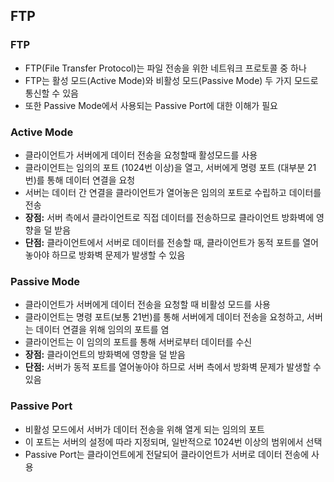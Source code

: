 ## FTP

### FTP

- FTP(File Transfer Protocol)는 파일 전송을 위한 네트워크 프로토콜 중 하나
- FTP는 활성 모드(Active Mode)와 비활성 모드(Passive Mode) 두 가지 모드로 통신할 수 있음
- 또한 Passive Mode에서 사용되는 Passive Port에 대한 이해가 필요

### Active Mode

- 클라이언트가 서버에게 데이터 전송을 요청할때 활성모드를 사용
- 클라이언트는 임의의 포트 (1024번 이상)을 열고, 서버에게 명령 포트 (대부분 21번)를 통해 데이터 연결을 요청
- 서버는 데이터 간 연결을 클라이언트가 열어놓은 임의의 포트로 수립하고 데이터를 전송
- **장점:** 서버 측에서 클라이언트로 직접 데이터를 전송하므로 클라이언트 방화벽에 영향을 덜 받음
- **단점:** 클라이언트에서 서버로 데이터를 전송할 때, 클라이언트가 동적 포트를 열어놓아야 하므로 방화벽 문제가 발생할 수 있음

### Passive Mode

- 클라이언트가 서버에게 데이터 전송을 요청할 때 비활성 모드를 사용
- 클라이언트는 명령 포트(보통 21번)를 통해 서버에게 데이터 전송을 요청하고, 서버는 데이터 연결을 위해 임의의 포트를 염
- 클라이언트는 이 임의의 포트를 통해 서버로부터 데이터를 수신
- **장점:** 클라이언트의 방화벽에 영향을 덜 받음
- **단점:** 서버가 동적 포트를 열어놓아야 하므로 서버 측에서 방화벽 문제가 발생할 수 있음

### Passive Port

- 비활성 모드에서 서버가 데이터 전송을 위해 열게 되는 임의의 포트
- 이 포트는 서버의 설정에 따라 지정되며, 일반적으로 1024번 이상의 범위에서 선택
- Passive Port는 클라이언트에게 전달되어 클라이언트가 서버로 데이터 전송에 사용